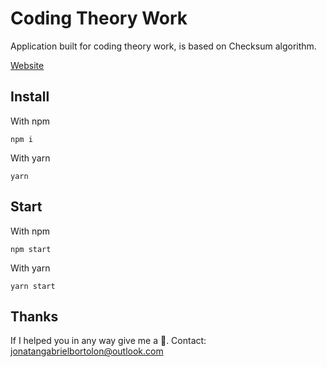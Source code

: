 # Coding Theory Work

Application built for coding theory work, is based on Checksum algorithm.

[Website](https://trabalhochecksum.vercel.app)

## Install

With npm

    npm i

With yarn

    yarn

## Start

With npm

    npm start

With yarn

    yarn start

## Thanks

If I helped you in any way give me a 🌟. Contact: [jonatangabrielbortolon@outlook.com](mailto:jonatangabrielbortolon@outlook.com)
